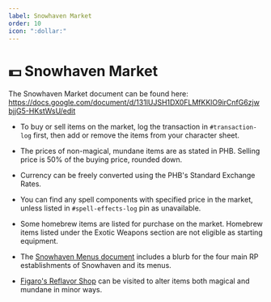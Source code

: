 ```yaml
---
label: Snowhaven Market
order: 10
icon: ":dollar:"
---
```


<style>
h1:before { content: "💵 " }
</style> 

# Snowhaven Market

The Snowhaven Market document can be found here: https://docs.google.com/document/d/131lUJSH1DX0FLMfKKlO9irCnfG6zjwbjjG5-HKstWsU/edit

- To buy or sell items on the market, log the transaction in ⁠`#transaction-log` first, then add or remove the items from your character sheet.
- The prices of non-magical, mundane items are as stated in PHB. Selling price is 50% of the buying price, rounded down.
- Currency can be freely converted using the PHB's Standard Exchange Rates.
- You can find any spell components with specified price in the market, unless listed in `#⁠spell-effects-log` pin as unavailable.
- Some homebrew items are listed for purchase on the market. Homebrew items listed under the Exotic Weapons section are not eligible as starting equipment.

- The [Snowhaven Menus document](https://docs.google.com/document/d/1TK_sw4eryRNPw2H8fww9iQzUX-wXrN_rHOLucCG1IlU) includes a blurb for the four main RP establishments of Snowhaven and its menus.
- [Figaro's Reflavor Shop](https://docs.google.com/document/d/1NNnJ-6sHJkKqME8iqxPpYQbXKkjYtUDs3IvUPPwmO_w/) can be visited to alter items both magical and mundane in minor ways.